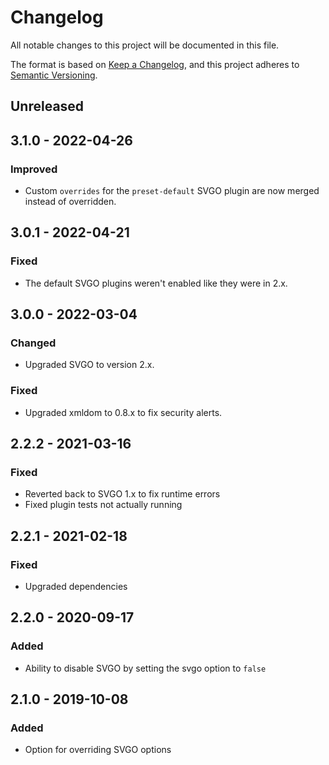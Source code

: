 # Changelog
All notable changes to this project will be documented in this file.

The format is based on [Keep a Changelog](https://keepachangelog.com/en/1.0.0/),
and this project adheres to [Semantic Versioning](https://semver.org/spec/v2.0.0.html).

## Unreleased

## 3.1.0 - 2022-04-26

### Improved
- Custom `overrides` for the `preset-default` SVGO plugin are now merged instead of overridden.

## 3.0.1 - 2022-04-21

### Fixed
- The default SVGO plugins weren't enabled like they were in 2.x.

## 3.0.0 - 2022-03-04

### Changed
- Upgraded SVGO to version 2.x.

### Fixed
- Upgraded xmldom to 0.8.x to fix security alerts.

## 2.2.2 - 2021-03-16

### Fixed
- Reverted back to SVGO 1.x to fix runtime errors
- Fixed plugin tests not actually running

## 2.2.1 - 2021-02-18

### Fixed
- Upgraded dependencies

## 2.2.0 - 2020-09-17

### Added
- Ability to disable SVGO by setting the svgo option to `false`

## 2.1.0 - 2019-10-08

### Added
- Option for overriding SVGO options
